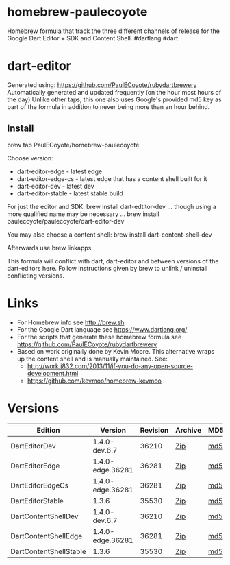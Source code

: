 homebrew-paulecoyote
====================

Homebrew formula that track the three different channels of release for the Google Dart Editor + SDK and Content Shell.  #dartlang #dart

dart-editor
===========

Generated using: https://github.com/PaulECoyote/rubydartbrewery
Automatically generated and updated frequently (on the hour most hours of the day)
Unlike other taps, this one also uses Google's provided md5 key as part of the formula in addition to never being more than an hour behind.

Install
-------
brew tap PaulECoyote/homebrew-paulecoyote

Choose version:
* dart-editor-edge - latest edge
* dart-editor-edge-cs - latest edge that has a content shell built for it
* dart-editor-dev - latest dev
* dart-editor-stable - latest stable build

For just the editor and SDK:
brew install dart-edtitor-dev
... though using a more qualified name may be necessary ...
brew install paulecoyote/paulecoyote/dart-editor-dev

You may also choose a content shell:
brew install dart-content-shell-dev

Afterwards use 
brew linkapps

This formula will conflict with dart, dart-editor and between versions of the dart-editors here.  Follow instructions given by brew to unlink / uninstall conflicting versions.

Links
=====
* For Homebrew info see http://brew.sh
* For the Google Dart language see https://www.dartlang.org/
* For the scripts that generate these homebrew formula see https://github.com/PaulECoyote/rubydartbrewery
* Based on work originally done by Kevin Moore. This alternative wraps up the content shell and is manually maintained.  See: 
    * http://work.j832.com/2013/11/if-you-do-any-open-source-development.html
    * https://github.com/kevmoo/homebrew-kevmoo

Versions
========
| Edition | Version | Revision | Archive | MD5 | Notes |
| ------- | ------- | -------- | ------- | --- | ----- |
| DartEditorDev | 1.4.0-dev.6.7 | 36210 | [Zip](http://storage.googleapis.com/dart-archive/channels/dev/release/36210/editor/darteditor-macos-x64.zip) | [md5](http://storage.googleapis.com/dart-archive/channels/dev/release/36210/editor/darteditor-macos-x64.zip.md5sum) | [Changes](http://storage.googleapis.com/dart-archive/channels/dev/release/latest/changelog.html) |
| DartEditorEdge | 1.4.0-edge.36281 | 36281 | [Zip](http://storage.googleapis.com/dart-archive/channels/be/raw/36281/editor/darteditor-macos-x64.zip) | [md5](http://storage.googleapis.com/dart-archive/channels/be/raw/36281/editor/darteditor-macos-x64.zip.md5sum) | - |
| DartEditorEdgeCs | 1.4.0-edge.36281 | 36281 | [Zip](http://storage.googleapis.com/dart-archive/channels/be/raw/36281/editor/darteditor-macos-x64.zip) | [md5](http://storage.googleapis.com/dart-archive/channels/be/raw/36281/editor/darteditor-macos-x64.zip.md5sum) | - |
| DartEditorStable | 1.3.6 | 35530 | [Zip](http://storage.googleapis.com/dart-archive/channels/stable/release/35530/editor/darteditor-macos-x64.zip) | [md5](http://storage.googleapis.com/dart-archive/channels/stable/release/35530/editor/darteditor-macos-x64.zip.md5sum) | [Changes](http://storage.googleapis.com/dart-archive/channels/stable/release/latest/changelog.html) |
| DartContentShellDev | 1.4.0-dev.6.7 | 36210 | [Zip](http://storage.googleapis.com/dart-archive/channels/dev/release/36210/dartium/content_shell-macos-ia32-release.zip) | [md5](http://storage.googleapis.com/dart-archive/channels/dev/release/36210/dartium/content_shell-macos-ia32-release.zip.md5sum) | - |
| DartContentShellEdge | 1.4.0-edge.36281 | 36281 | [Zip](http://storage.googleapis.com/dart-archive/channels/be/raw/36281/dartium/content_shell-macos-ia32-release.zip) | [md5](http://storage.googleapis.com/dart-archive/channels/be/raw/36281/dartium/content_shell-macos-ia32-release.zip.md5sum) | - |
| DartContentShellStable | 1.3.6 | 35530 | [Zip](http://storage.googleapis.com/dart-archive/channels/stable/release/35530/dartium/content_shell-macos-ia32-release.zip) | [md5](http://storage.googleapis.com/dart-archive/channels/stable/release/35530/dartium/content_shell-macos-ia32-release.zip.md5sum) | - |

